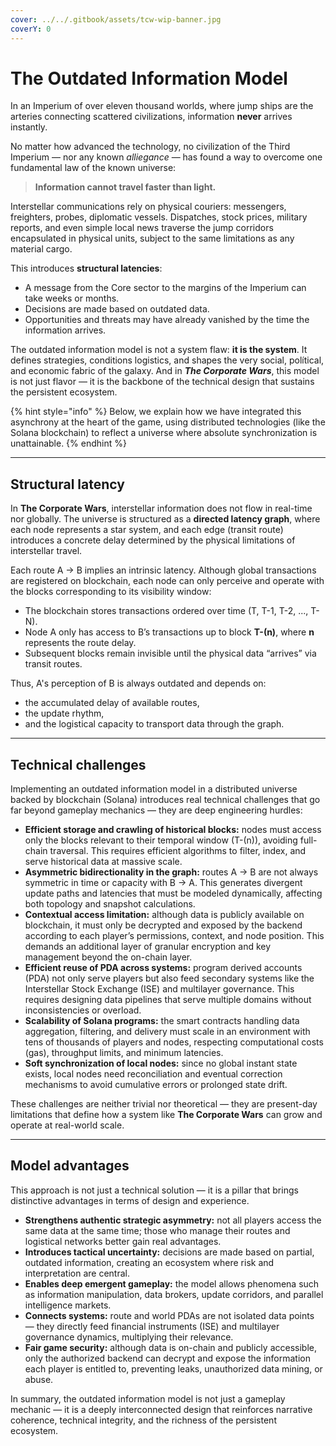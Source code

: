 ```yaml
---
cover: ../../.gitbook/assets/tcw-wip-banner.jpg
coverY: 0
---
```


# The Outdated Information Model

In an Imperium of over eleven thousand worlds, where jump ships are the arteries connecting scattered civilizations, information **never** arrives instantly.

No matter how advanced the technology, no civilization of the Third Imperium — nor any known _alliegance_ — has found a way to overcome one fundamental law of the known universe:

> **Information cannot travel faster than light.**

Interstellar communications rely on physical couriers: messengers, freighters, probes, diplomatic vessels. Dispatches, stock prices, military reports, and even simple local news traverse the jump corridors encapsulated in physical units, subject to the same limitations as any material cargo.

This introduces **structural latencies**:

* A message from the Core sector to the margins of the Imperium can take weeks or months.
* Decisions are made based on outdated data.
* Opportunities and threats may have already vanished by the time the information arrives.

The outdated information model is not a system flaw: **it is the system**. It defines strategies, conditions logistics, and shapes the very social, polítical, and economic fabric of the galaxy. And in _**The Corporate Wars**_, this model is not just flavor — it is the backbone of the technical design that sustains the persistent ecosystem.

{% hint style="info" %}
Below, we explain how we have integrated this asynchrony at the heart of the game, using distributed technologies (like the Solana blockchain) to reflect a universe where absolute synchronization is unattainable.
{% endhint %}

***

## Structural latency

In **The Corporate Wars**, interstellar information does not flow in real-time nor globally. The universe is structured as a **directed latency graph**, where each node represents a star system, and each edge (transit route) introduces a concrete delay determined by the physical limitations of interstellar travel.

Each route A → B implies an intrinsic latency. Although global transactions are registered on blockchain, each node can only perceive and operate with the blocks corresponding to its visibility window:

* The blockchain stores transactions ordered over time (T, T-1, T-2, ..., T-N).
* Node A only has access to B’s transactions up to block **T-(n)**, where **n** represents the route delay.
* Subsequent blocks remain invisible until the physical data “arrives” via transit routes.

Thus, A's perception of B is always outdated and depends on:

* the accumulated delay of available routes,
* the update rhythm,
* and the logistical capacity to transport data through the graph.

***

## Technical challenges

Implementing an outdated information model in a distributed universe backed by blockchain (Solana) introduces real technical challenges that go far beyond gameplay mechanics — they are deep engineering hurdles:

* **Efficient storage and crawling of historical blocks:** nodes must access only the blocks relevant to their temporal window (T-(n)), avoiding full-chain traversal. This requires efficient algorithms to filter, index, and serve historical data at massive scale.
* **Asymmetric bidirectionality in the graph:** routes A → B are not always symmetric in time or capacity with B → A. This generates divergent update paths and latencies that must be modeled dynamically, affecting both topology and snapshot calculations.
* **Contextual access limitation:** although data is publicly available on blockchain, it must only be decrypted and exposed by the backend according to each player’s permissions, context, and node position. This demands an additional layer of granular encryption and key management beyond the on-chain layer.
* **Efficient reuse of PDA across systems:** program derived accounts (PDA) not only serve players but also feed secondary systems like the Interstellar Stock Exchange (ISE) and multilayer governance. This requires designing data pipelines that serve multiple domains without inconsistencies or overload.
* **Scalability of Solana programs:** the smart contracts handling data aggregation, filtering, and delivery must scale in an environment with tens of thousands of players and nodes, respecting computational costs (gas), throughput limits, and minimum latencies.
* **Soft synchronization of local nodes:** since no global instant state exists, local nodes need reconciliation and eventual correction mechanisms to avoid cumulative errors or prolonged state drift.

These challenges are neither trivial nor theoretical — they are present-day limitations that define how a system like **The Corporate Wars** can grow and operate at real-world scale.

***

## Model advantages

This approach is not just a technical solution — it is a pillar that brings distinctive advantages in terms of design and experience.

* **Strengthens authentic strategic asymmetry:** not all players access the same data at the same time; those who manage their routes and logistical networks better gain real advantages.
* **Introduces tactical uncertainty:** decisions are made based on partial, outdated information, creating an ecosystem where risk and interpretation are central.
* **Enables deep emergent gameplay:** the model allows phenomena such as information manipulation, data brokers, update corridors, and parallel intelligence markets.
* **Connects systems:** route and world PDAs are not isolated data points — they directly feed financial instruments (ISE) and multilayer governance dynamics, multiplying their relevance.
* **Fair game security:** although data is on-chain and publicly accessible, only the authorized backend can decrypt and expose the information each player is entitled to, preventing leaks, unauthorized data mining, or abuse.

In summary, the outdated information model is not just a gameplay mechanic — it is a deeply interconnected design that reinforces narrative coherence, technical integrity, and the richness of the persistent ecosystem.
